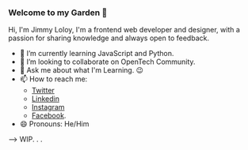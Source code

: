 ### Welcome to my Garden 👋

Hi, I'm Jimmy Loloy, I'm a frontend web developer and designer, with a passion for sharing knowledge and always open to feedback.

<!-- - 🔭 I’m currently working on... -->
- 🌱 I’m currently learning JavaScript and Python.
- 👯 I’m looking to collaborate on OpenTech Community.
- 💬 Ask me about what I'm Learning. 😉
- 📫 How to reach me:
  * [Twitter](twitter.com/JimmyLoloy98)
  * [Linkedin](linkedin.com/in/jimmy-erick-loloy-laurencio-4b12971a4/)
  * [Instagram](instagram.com/JimmyLoloy98)
  * [Facebook](facebook.com/JimmyLoloy98). 
- 😄 Pronouns: He/Him
<!-- - 🤔 I’m looking for help with ... 😐 -->
<!-- - ⚡ Fun fact: ... 😐 -->
-->
WIP. . .
